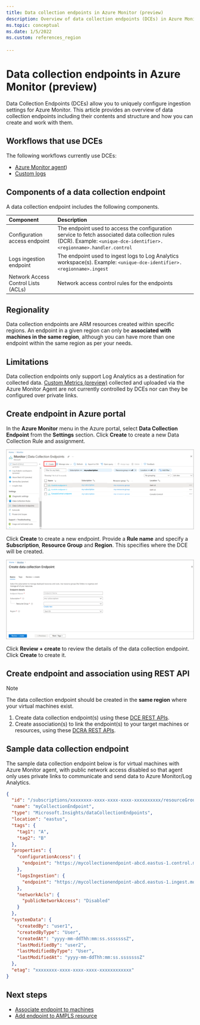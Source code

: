 ```yaml
---
title: Data collection endpoints in Azure Monitor (preview)
description: Overview of data collection endpoints (DCEs) in Azure Monitor including their contents and structure and how you can create and work with them.
ms.topic: conceptual
ms.date: 1/5/2022
ms.custom: references_region

---
```


# Data collection endpoints in Azure Monitor (preview)
Data Collection Endpoints (DCEs) allow you to uniquely configure ingestion settings for Azure Monitor. This article provides an overview of data collection endpoints including their contents and structure and how you can create and work with them.

## Workflows that use DCEs
The following workflows currently use DCEs:

- [Azure Monitor agent](../agents/data-collection-rule-azure-monitor-agent.md))
- [Custom logs](../logs/custom-logs-overview.md)

## Components of a data collection endpoint
A data collection endpoint includes the following components.

| Component | Description |
|:---|:---|
| Configuration access endpoint | The endpoint used to access the configuration service to fetch associated data collection rules (DCR). Example: `<unique-dce-identifier>.<regionname>.handler.control` |
| Logs ingestion endpoint | The endpoint used to ingest logs to Log Analytics workspace(s). Example: `<unique-dce-identifier>.<regionname>.ingest` |
| Network Access Control Lists (ACLs) | Network access control rules for the endpoints


## Regionality
Data collection endpoints are ARM resources created within specific regions. An endpoint in a given region can only be **associated with machines in the same region**, although you can have more than one endpoint within the same region as per your needs.

## Limitations
Data collection endpoints only support Log Analytics as a destination for collected data. [Custom Metrics (preview)](../essentials/metrics-custom-overview.md) collected and uploaded via the Azure Monitor Agent are not currently controlled by DCEs nor can they be configured over private links.

## Create endpoint in Azure portal
In the **Azure Monitor** menu in the Azure portal, select **Data Collection Endpoint** from the **Settings** section. Click **Create** to create a new Data Collection Rule and assignment.

[![Data Collection Endpoints](media/data-collection-endpoint-overview/data-collection-endpoint-overview.png)](media/data-collection-endpoint-overview/data-collection-endpoint-overview.png#lightbox)

Click **Create** to create a new endpoint. Provide a **Rule name** and specify a **Subscription**, **Resource Group** and **Region**. This specifies where the DCE will be created.

[![Data Collection Rule Basics](media/data-collection-endpoint-overview/data-collection-endpoint-basics.png)](media/data-collection-endpoint-overview/data-collection-endpoint-basics.png#lightbox)

Click **Review + create** to review the details of the data collection endpoint. Click **Create** to create it.

## Create endpoint and association using REST API

> [!NOTE]
> The data collection endpoint should be created in the **same region** where your virtual machines exist.  

1. Create data collection endpoint(s) using these [DCE REST APIs](/cli/azure/monitor/data-collection/endpoint).
2. Create association(s) to link the endpoint(s) to your target machines or resources, using these [DCRA REST APIs](/rest/api/monitor/datacollectionruleassociations/create#examples).


## Sample data collection endpoint
The sample data collection endpoint below is for virtual machines with Azure Monitor agent, with public network access disabled so that agent only uses private links to communicate and send data to Azure Monitor/Log Analytics.

```json
{
  "id": "/subscriptions/xxxxxxxx-xxxx-xxxx-xxxx-xxxxxxxxxx/resourceGroups/myResourceGroup/providers/Microsoft.Insights/dataCollectionEndpoints/myCollectionEndpoint",
  "name": "myCollectionEndpoint",
  "type": "Microsoft.Insights/dataCollectionEndpoints",
  "location": "eastus",
  "tags": {
    "tag1": "A",
    "tag2": "B"
  },
  "properties": {
    "configurationAccess": {
      "endpoint": "https://mycollectionendpoint-abcd.eastus-1.control.monitor.azure.com"
    },
    "logsIngestion": {
      "endpoint": "https://mycollectionendpoint-abcd.eastus-1.ingest.monitor.azure.com"
    },
    "networkAcls": {
      "publicNetworkAccess": "Disabled"
    }
  },
  "systemData": {
    "createdBy": "user1",
    "createdByType": "User",
    "createdAt": "yyyy-mm-ddThh:mm:ss.sssssssZ",
    "lastModifiedBy": "user2",
    "lastModifiedByType": "User",
    "lastModifiedAt": "yyyy-mm-ddThh:mm:ss.sssssssZ"
  },
  "etag": "xxxxxxxx-xxxx-xxxx-xxxx-xxxxxxxxxxxx"
}
```

## Next steps
- [Associate endpoint to machines](../agents/data-collection-rule-azure-monitor-agent.md#create-rule-and-association-in-azure-portal)
- [Add endpoint to AMPLS resource](../logs/private-link-configure.md#connect-azure-monitor-resources) 
